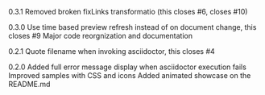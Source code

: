 0.3.1
    Removed broken fixLinks transformatio (this closes #6, closes #10)

0.3.0
    Use time based preview refresh instead of on document change, this closes #9
    Major code reorgnization and documentation

0.2.1
    Quote filename when invoking asciidoctor, this closes #4

0.2.0
    Added full error message display when asciidoctor execution fails
    Improved samples with CSS and icons
    Added animated showcase on the README.md